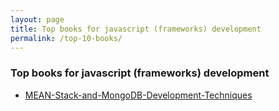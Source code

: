 ```yaml
---
layout: page
title: Top books for javascript (frameworks) development
permalink: /top-10-books/
---
```



### Top books for javascript (frameworks) development


<ul>
    <li><a href="https://github.com/marley-nodejs/MEAN-Stack-and-MongoDB-Development-Techniques" rel="nofollow">MEAN-Stack-and-MongoDB-Development-Techniques</a></li>
</ul>
